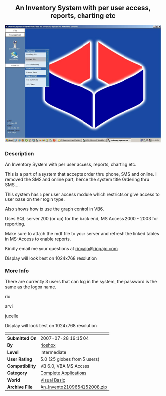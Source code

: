 ﻿<div align="center">

## An Inventory System with per user access, reports, charting etc

<img src="PIC2008415113997653.JPG">
</div>

### Description

An Inventory System with per user access, reports, charting etc.

This is a part of a system that accepts order thru phone, SMS and online. I removed the SMS and online part, hence the system title Ordering thru SMS....

This system has a per user access module which restricts or give access to user base on their login type.

Also shows how to use the graph control in VB6.

Uses SQL server 200 (or up) for the back end, MS Access 2000 - 2003 for reporting.

Make sure to attach the mdf file to your server and refresh the linked tables in MS-Access to enable reports.

Kindly email me your questions at riogajo@riogajo.com

Display will look best on 1024x768 resolution
 
### More Info
 
There are currently 3 users that can log in the system, the password is the same as the logon name.

rio

arvi

jucelle

Display will look best on 1024x768 resolution


<span>             |<span>
---                |---
**Submitted On**   |2007-07-28 19:15:04
**By**             |[rioshox](https://github.com/Planet-Source-Code/PSCIndex/blob/master/ByAuthor/rioshox.md)
**Level**          |Intermediate
**User Rating**    |5.0 (25 globes from 5 users)
**Compatibility**  |VB 6\.0, VBA MS Access
**Category**       |[Complete Applications](https://github.com/Planet-Source-Code/PSCIndex/blob/master/ByCategory/complete-applications__1-27.md)
**World**          |[Visual Basic](https://github.com/Planet-Source-Code/PSCIndex/blob/master/ByWorld/visual-basic.md)
**Archive File**   |[An\_Invento2109654152008\.zip](https://github.com/Planet-Source-Code/rioshox-an-inventory-system-with-per-user-access-reports-charting-etc__1-70419/archive/master.zip)








